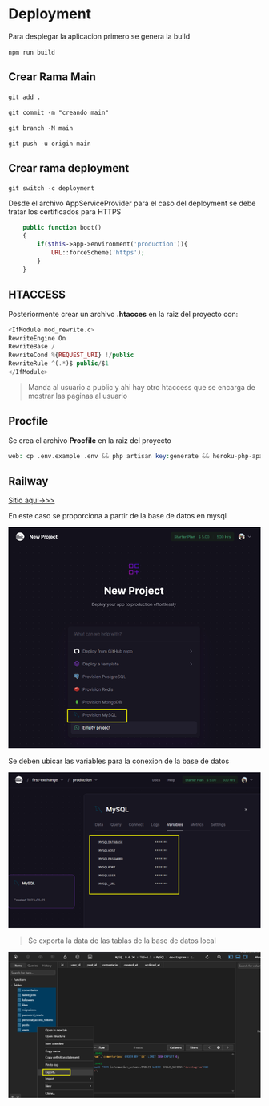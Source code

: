 # Deployment

Para desplegar la aplicacion primero se genera la build

```npm run build```

## Crear Rama Main

```git add .```

```git commit -m "creando main"```

```git branch -M main```    

```git push -u origin main```

## Crear rama deployment

```git switch -c deployment```

Desde el archivo AppServiceProvider para el caso del deployment se debe tratar los certificados para HTTPS

```php
    public function boot()
    {
        if($this->app->environment('production')){
            URL::forceScheme('https');
        }
    }
```

## HTACCESS

Posteriormente crear un archivo **.htacces** en la raiz del proyecto con:

```php
<IfModule mod_rewrite.c>
RewriteEngine On
RewriteBase /
RewriteCond %{REQUEST_URI} !/public
RewriteRule ^(.*)$ public/$1
</IfModule>
```
> Manda al usuario a public y ahi hay otro htaccess que se encarga de mostrar las paginas al usuario


## Procfile

Se crea el archivo **Procfile** en la raiz del proyecto

```php
web: cp .env.example .env && php artisan key:generate && heroku-php-apache2
```

## Railway

[Sitio aqui->>>](https://railway.app/)

En este caso se proporciona a partir de la base de datos en mysql

![](../img/9.1.png)

Se deben ubicar las variables para la conexion de la base de datos

![](../img/9.2.png)

> Se exporta la data de las tablas de la base de datos local

![](../img/9.3.png)